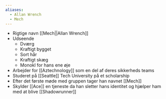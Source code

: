 ```yaml
---
aliases:
  - Allan Wrench
  - Mech
---
```

- Rigtige navn [[Mech||Allan Wrench]]
- Udseende
    - Dværg
    - Kraftigt bygget
    - Sort hår
    - Kraftigt skæg
    - Monokl for hans ene øje
- Arbejder for [[Aztechnology]] som en del af deres sikkerheds teams
- Studeret på [[Seattle]] Tech University på et scholarship
- Efter det første møde med gruppen tager han navnet [[Mech]]
- Skylder [[Ace]] en tjeneste da han sletter hans identitet og hjælper ham med at blive [[Shadowrunner]]
